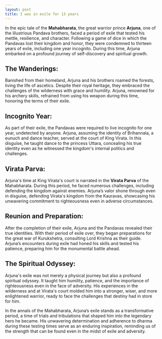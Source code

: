 ```yaml
---
layout: post
title: I was in exile for 13 years
---
```


In the epic tale of the **Mahabharata**, the great warrior prince **Arjuna**, one of the illustrious Pandava brothers, faced a period of exile that tested his mettle, resilience, and character. Following a game of dice in which the Pandavas lost their kingdom and honor, they were condemned to thirteen years of exile, including one year incognito. During this time, Arjuna embarked on a profound journey of self-discovery and spiritual growth.

## **The Wanderings:**

Banished from their homeland, Arjuna and his brothers roamed the forests, living the life of ascetics. Despite their royal heritage, they embraced the challenges of the wilderness with grace and humility. Arjuna, renowned for his archery skills, refrained from using his weapon during this time, honoring the terms of their exile.

## **Incognito Year:**

As part of their exile, the Pandavas were required to live incognito for one year, undetected by anyone. Arjuna, assuming the identity of Brihannala, a eunuch and dance teacher, served at the court of King Virata. In this disguise, he taught dance to the princess Uttara, concealing his true identity even as he witnessed the kingdom's internal politics and challenges.

## **Virata Parva:**

Arjuna's time at King Virata's court is narrated in the **Virata Parva** of the Mahabharata. During this period, he faced numerous challenges, including defending the kingdom against enemies. Arjuna’s valor shone through even in disguise, defending Virata's kingdom from the Kauravas, showcasing his unwavering commitment to righteousness even in adverse circumstances.

## **Reunion and Preparation:**

After the completion of their exile, Arjuna and the Pandavas revealed their true identities. With their period of exile over, they began preparations for the great war of Kurukshetra, consulting Lord Krishna as their guide. Arjuna’s encounters during exile had honed his skills and tested his patience, preparing him for the monumental battle ahead.

## **The Spiritual Odyssey:**

Arjuna's exile was not merely a physical journey but also a profound spiritual odyssey. It taught him humility, patience, and the importance of righteousness even in the face of adversity. His experiences in the wilderness and at Virata's court molded him into a stronger, wiser, and more enlightened warrior, ready to face the challenges that destiny had in store for him.

In the annals of the Mahabharata, Arjuna’s exile stands as a transformative period, a time of trials and tribulations that shaped him into the legendary hero he became. His unwavering determination and adherence to dharma during these testing times serve as an enduring inspiration, reminding us of the strength that can be found even in the midst of exile and adversity.
